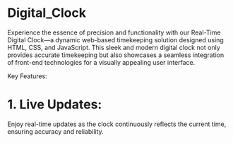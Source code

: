 # Digital_Clock


Experience the essence of precision and functionality with our Real-Time Digital Clock—a dynamic web-based timekeeping solution designed using HTML, CSS, and JavaScript. This sleek and modern digital clock not only provides accurate timekeeping but also showcases a seamless integration of front-end technologies for a visually appealing user interface.

Key Features:

# 1. Live Updates: 
Enjoy real-time updates as the clock continuously reflects the current time, ensuring accuracy and reliability.
